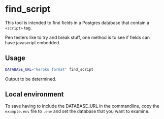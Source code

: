 # find_script

This tool is intended to find fields in a Postgres database that contain a `<script>` tag.

Pen testers like to try and break stuff, one method is to see if fields can have javascript embedded.

## Usage

```bash
DATABASE_URL="heroku format" find_script
```

Output to be determined.

## Local environment

To save having to include the DATABASE_URL in the commandline, copy the `example.env` file to `.env` and set the database that you want to examine.
